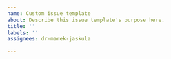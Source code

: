 ```yaml
---
name: Custom issue template
about: Describe this issue template's purpose here.
title: ''
labels: ''
assignees: dr-marek-jaskula

---
```



